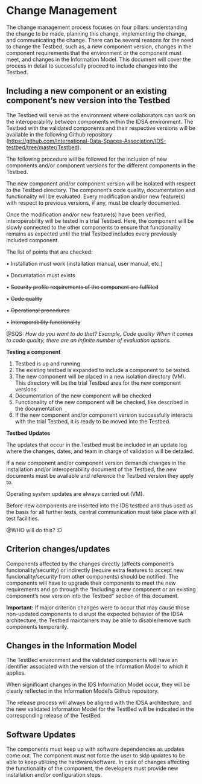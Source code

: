 # Change Management

The change management process focuses on four pillars: understanding the change to be made, planning this change, implementing the change, and communicating the change. There can be several reasons for the need to change the Testbed, such as, a new component version, changes in the component requirements that the environment or the component must meet, and changes in the Information Model. This document will cover the process in detail to successfully proceed to include changes into the Testbed.

## Including a new component or an existing component’s new version into the Testbed

The Testbed will serve as the environment where collaborators can work on the interoperability between components within the IDSA environment. The Testbed with the validated components and their respective versions will be available in the following Github repository (https://github.com/International-Data-Spaces-Association/IDS-testbed/tree/master/Testbed).

The following procedure will be followed for the inclusion of new components and/or component versions for the different components in the Testbed.

The new component and/or component version will be isolated with respect to the Testbed directory. The component’s code quality, documentation and functionality will be evaluated. Every modification and/or new feature(s) with respect to previous versions, if any, must be clearly documented.

Once the modification and/or new feature(s) have been verified, interoperability will be tested in a trial Testbed. Here, the component will be slowly connected to the other components to ensure that functionality remains as expected until the trial Testbed includes every previously included component. 

The list of points that are checked:

•	Installation must work (installation manual, user manual, etc.)

•	Documatation must exists

•	~~Security profile requirements of the component are fulfilled~~

•	~~Code quality~~

•	~~Operational procedures~~

•	~~Interoperability functionality~~

@SQS: *How do you want to do that? Example, Code quality When it comes to code quality, there are an infinite number of evaluation options.*

**Testing a component** 

1. Testbed is up and running
2. The existing testbed is expanded to include a component to be tested.
3. The new component will be placed in a new isolation directory (VM).  This directory will be the trial Testbed area for the new component versions.
4. Documentation of the new component will be checked
5. Functionality of the new component will be checked, like described in the documentation 
6. If the new component and/or component version successfully interacts with the trial Testbed, it is ready to be moved into the Testbed.

**Testbed Updates** 

The updates that occur in the Testbed must be included in an update log where the changes, dates, and team in charge of validation will be detailed.

If a new component and/or component version demands changes in the installation and/or interoperability document of the Testbed, the new documents must be available and reference the Testbed version they apply to.

Operating system updates are always carried out (VM).

Before new components are inserted into the IDS testbed and thus used as the basis for all further tests, central communication must take place with all test facilities.

@WHO will do this? :D

## Criterion changes/updates

Components affected by the changes directly (affects component’s funcionality/security) or indirectly (require extra features to accept new funcionality/security from other components) should be notified. The components will have to upgrade their components to meet the new requirements and go through the “Including a new component or an existing component’s new version into the Testbed” section of this document.

**Important:** If major criterion changes were to occur that may cause those non-updated components to disrupt the expected behavior of the IDSA architecture, the Testbed maintainers may be able to disable/remove such components temporarily.

## Changes in the Information Model

The TestBed environment and the validated components will have an identifier associated with the version of the Information Model to which it applies.

When significant changes in the IDS Information Model occur, they will be clearly reflected in the Information Model’s Github repository.  

The release process will always be aligned with the IDSA architecture, and the new validated Information Model for the TestBed will be indicated in the corresponding release of the TestBed.

## Software Updates

The components must keep up with software dependencies as updates come out. The component must not force the user to skip updates to be able to keep utilizing the hardware/software. In case of changes affecting the functionality of the component, the developers must provide new installation and/or configuration steps.


